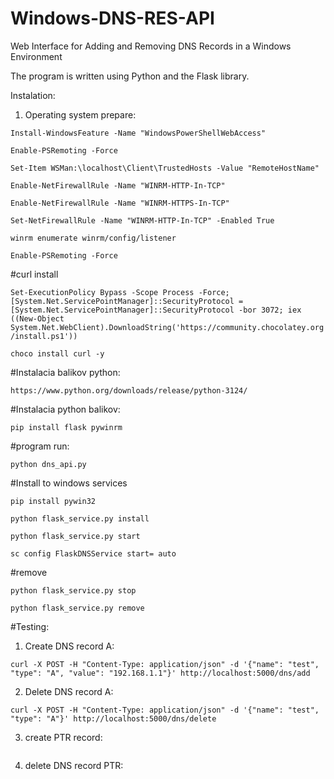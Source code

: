 # Windows-DNS-RES-API


Web Interface for Adding and Removing DNS Records in a Windows Environment

The program is written using Python and the Flask library.

Instalation:

1. Operating system prepare:

```Install-WindowsFeature -Name "WindowsPowerShellWebAccess"```

```Enable-PSRemoting -Force```

```Set-Item WSMan:\localhost\Client\TrustedHosts -Value "RemoteHostName"```

```Enable-NetFirewallRule -Name "WINRM-HTTP-In-TCP"```

```Enable-NetFirewallRule -Name "WINRM-HTTPS-In-TCP"```

```Set-NetFirewallRule -Name "WINRM-HTTP-In-TCP" -Enabled True```

```winrm enumerate winrm/config/listener```

```Enable-PSRemoting -Force```

#curl install

```Set-ExecutionPolicy Bypass -Scope Process -Force; [System.Net.ServicePointManager]::SecurityProtocol = [System.Net.ServicePointManager]::SecurityProtocol -bor 3072; iex ((New-Object System.Net.WebClient).DownloadString('https://community.chocolatey.org/install.ps1'))```

```choco install curl -y```


#Instalacia balikov python: 

```https://www.python.org/downloads/release/python-3124/```

#Instalacia python balikov:

```pip install flask pywinrm```

#program run:

```python dns_api.py```


#Install to windows services 

```pip install pywin32```

```python flask_service.py install```

```python flask_service.py start```

```sc config FlaskDNSService start= auto```

#remove

```python flask_service.py stop```

```python flask_service.py remove```









#Testing:


1. Create DNS record A:

```curl -X POST -H "Content-Type: application/json" -d '{"name": "test", "type": "A", "value": "192.168.1.1"}' http://localhost:5000/dns/add ```


2. Delete DNS record A:

``` curl -X POST -H "Content-Type: application/json" -d '{"name": "test", "type": "A"}' http://localhost:5000/dns/delete ```



3. create PTR record:

```curl -X POST -H "Content-Type: application/json" -d '{"ip": "192.168.204.10", "ptr_name": "example.yourdomain.com"}' http://localhost:5000/dns/add_ptr
```


4. delete DNS record PTR:

```curl -X POST -H "Content-Type: application/json" -d '{"ip": "192.168.204.10"}' http://localhost:5000/dns/delete_ptr
```
